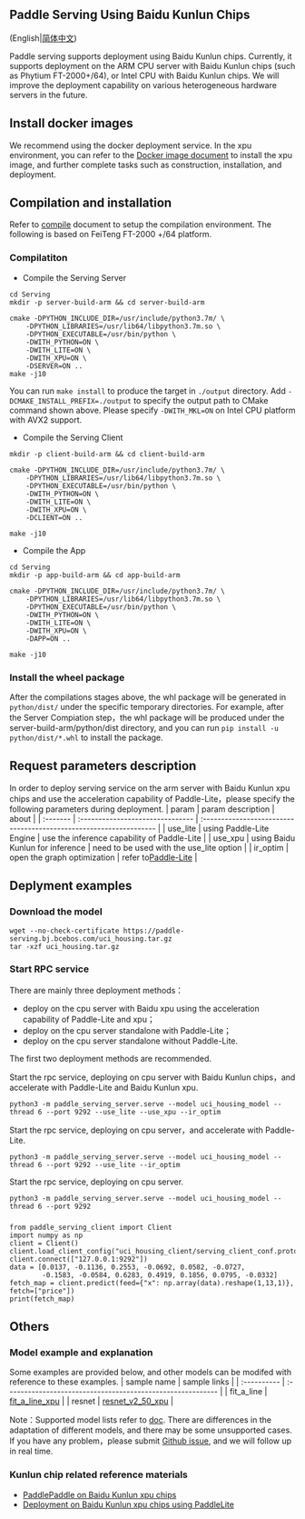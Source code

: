 ## Paddle Serving Using Baidu Kunlun Chips

(English|[简体中文](./Run_On_XPU_CN.md))

Paddle serving supports deployment using Baidu Kunlun chips. Currently, it supports deployment on the ARM CPU server with Baidu Kunlun chips
 (such as Phytium FT-2000+/64), or Intel CPU with Baidu Kunlun chips. We will improve
 the deployment capability on various heterogeneous hardware servers in the future. 
 
## Install docker images
We recommend using the docker deployment service. In the xpu environment, you can refer to the [Docker image document](Docker_Images_EN.md) to install the xpu image, and further complete tasks such as construction, installation, and deployment.

## Compilation and installation
Refer to [compile](./Compile_EN.md) document to setup the compilation environment. The following is based on FeiTeng FT-2000 +/64 platform.
### Compilatiton
* Compile the Serving Server
```
cd Serving
mkdir -p server-build-arm && cd server-build-arm

cmake -DPYTHON_INCLUDE_DIR=/usr/include/python3.7m/ \
    -DPYTHON_LIBRARIES=/usr/lib64/libpython3.7m.so \
    -DPYTHON_EXECUTABLE=/usr/bin/python \
    -DWITH_PYTHON=ON \
    -DWITH_LITE=ON \
    -DWITH_XPU=ON \
    -DSERVER=ON ..
make -j10
```
You can run `make install` to produce the target in `./output` directory. Add `-DCMAKE_INSTALL_PREFIX=./output` to specify the output path to CMake command shown above. Please specify `-DWITH_MKL=ON` on Intel CPU platform with AVX2 support.  
* Compile the Serving Client
```
mkdir -p client-build-arm && cd client-build-arm

cmake -DPYTHON_INCLUDE_DIR=/usr/include/python3.7m/ \
    -DPYTHON_LIBRARIES=/usr/lib64/libpython3.7m.so \
    -DPYTHON_EXECUTABLE=/usr/bin/python \
    -DWITH_PYTHON=ON \
    -DWITH_LITE=ON \
    -DWITH_XPU=ON \
    -DCLIENT=ON ..

make -j10
```
* Compile the App
```
cd Serving 
mkdir -p app-build-arm && cd app-build-arm

cmake -DPYTHON_INCLUDE_DIR=/usr/include/python3.7m/ \
    -DPYTHON_LIBRARIES=/usr/lib64/libpython3.7m.so \
    -DPYTHON_EXECUTABLE=/usr/bin/python \
    -DWITH_PYTHON=ON \
    -DWITH_LITE=ON \
    -DWITH_XPU=ON \
    -DAPP=ON ..

make -j10
```
### Install the wheel package
After the compilations stages above, the whl package will be generated in ```python/dist/``` under the specific temporary directories.
For example, after the Server Compiation step，the whl package will be produced under the server-build-arm/python/dist directory, and you can run ```pip install -u python/dist/*.whl``` to install the package.

## Request parameters description
In order to deploy serving
 service on the arm server with Baidu Kunlun xpu chips and use the acceleration capability of Paddle-Lite，please specify the following parameters during deployment.
| param    | param description                | about                                                              |
| :------- | :------------------------------- | :----------------------------------------------------------------- |
| use_lite | using Paddle-Lite Engine         | use the inference capability of Paddle-Lite                        |
| use_xpu  | using Baidu Kunlun for inference | need to be used with the use_lite option                           |
| ir_optim | open the graph optimization      | refer to[Paddle-Lite](https://github.com/PaddlePaddle/Paddle-Lite) |
## Deplyment examples
### Download the model
```
wget --no-check-certificate https://paddle-serving.bj.bcebos.com/uci_housing.tar.gz
tar -xzf uci_housing.tar.gz
```
### Start RPC service
There are mainly three deployment methods：
* deploy on the cpu server with Baidu xpu using the acceleration capability of Paddle-Lite and xpu；
* deploy on the cpu server standalone with Paddle-Lite；
* deploy on the cpu server standalone without Paddle-Lite.
    
The first two deployment methods are recommended.

Start the rpc service, deploying on cpu server with Baidu Kunlun chips，and accelerate with Paddle-Lite and Baidu Kunlun xpu.
```
python3 -m paddle_serving_server.serve --model uci_housing_model --thread 6 --port 9292 --use_lite --use_xpu --ir_optim
```
Start the rpc service, deploying on cpu server，and accelerate with Paddle-Lite.
```
python3 -m paddle_serving_server.serve --model uci_housing_model --thread 6 --port 9292 --use_lite --ir_optim
```
Start the rpc service, deploying on cpu server.
```
python3 -m paddle_serving_server.serve --model uci_housing_model --thread 6 --port 9292
```
### 
```
from paddle_serving_client import Client
import numpy as np
client = Client()
client.load_client_config("uci_housing_client/serving_client_conf.prototxt")
client.connect(["127.0.0.1:9292"])
data = [0.0137, -0.1136, 0.2553, -0.0692, 0.0582, -0.0727,
        -0.1583, -0.0584, 0.6283, 0.4919, 0.1856, 0.0795, -0.0332]
fetch_map = client.predict(feed={"x": np.array(data).reshape(1,13,1)}, fetch=["price"])
print(fetch_map)
```
## Others
### Model example and explanation

Some examples are provided below, and other models can be modifed with reference to these examples.
| sample name | sample links                                                |
| :---------- | :---------------------------------------------------------- |
| fit_a_line  | [fit_a_line_xpu](../examples/C++/xpu/fit_a_line_xpu)     |
| resnet      | [resnet_v2_50_xpu](../examples/C++/xpu/resnet_v2_50_xpu) |

Note：Supported model lists refer to [doc](https://paddlelite.paddlepaddle.org.cn/introduction/support_model_list.html). There are differences in the adaptation of different models, and there may be some unsupported cases. If you have any problem，please submit [Github issue](https://github.com/PaddlePaddle/Serving/issues), and we will follow up in real time.

### Kunlun chip related reference materials
* [PaddlePaddle on Baidu Kunlun xpu chips](https://www.paddlepaddle.org.cn/documentation/docs/zh/develop/guides/xpu_docs/index_cn.html)
* [Deployment on Baidu Kunlun xpu chips using PaddleLite](https://paddlelite.paddlepaddle.org.cn/demo_guides/baidu_xpu.html)

